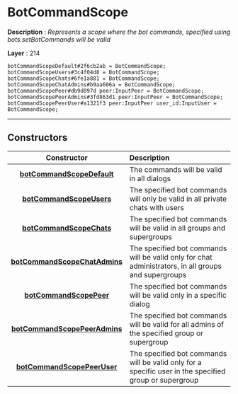 # BotCommandScope

**Description** : *Represents a scope where the bot commands, specified using bots\.setBotCommands will be valid*

**Layer** : 214

```tl
botCommandScopeDefault#2f6cb2ab = BotCommandScope;
botCommandScopeUsers#3c4f04d8 = BotCommandScope;
botCommandScopeChats#6fe1a881 = BotCommandScope;
botCommandScopeChatAdmins#b9aa606a = BotCommandScope;
botCommandScopePeer#db9d897d peer:InputPeer = BotCommandScope;
botCommandScopePeerAdmins#3fd863d1 peer:InputPeer = BotCommandScope;
botCommandScopePeerUser#a1321f3 peer:InputPeer user_id:InputUser = BotCommandScope;
```

---

## Constructors

| Constructor | Description |
| :---: | :--- |
| [**botCommandScopeDefault**](constructor/botCommandScopeDefault) | The commands will be valid in all dialogs |
| [**botCommandScopeUsers**](constructor/botCommandScopeUsers) | The specified bot commands will only be valid in all private chats with users |
| [**botCommandScopeChats**](constructor/botCommandScopeChats) | The specified bot commands will be valid in all groups and supergroups |
| [**botCommandScopeChatAdmins**](constructor/botCommandScopeChatAdmins) | The specified bot commands will be valid only for chat administrators, in all groups and supergroups |
| [**botCommandScopePeer**](constructor/botCommandScopePeer) | The specified bot commands will be valid only in a specific dialog |
| [**botCommandScopePeerAdmins**](constructor/botCommandScopePeerAdmins) | The specified bot commands will be valid for all admins of the specified group or supergroup |
| [**botCommandScopePeerUser**](constructor/botCommandScopePeerUser) | The specified bot commands will be valid only for a specific user in the specified group or supergroup |